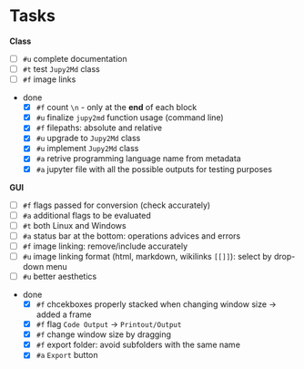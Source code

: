 # Tasks

**Class**

- [ ] `#u` complete documentation
- [ ] `#t` test `Jupy2Md` class
- [ ] `#f` image links
- done
  - [x] `#f` count `\n` - only at the **end** of each block
  - [x] `#u` finalize `jupy2md` function usage (command line)
  - [x] `#f` filepaths: absolute and relative
  - [x] `#u` upgrade to `Jupy2Md` class
  - [x] `#u` implement `Jupy2Md` class
  - [x] `#a` retrive programming language name from metadata  
  - [x] `#a` jupyter file with all the possible outputs for testing purposes

**GUI** 

- [ ] `#f` flags passed for conversion (check accurately)
- [ ] `#a` additional flags to be evaluated
- [ ] `#t` both Linux and Windows
- [ ] `#a` status bar at the bottom: operations advices and errors
- [ ] `#f` image linking: remove/include accurately
- [ ] `#u` image linking format (html, markdown, wikilinks `[[]]`): select by drop-down menu
- [ ] `#u` better aesthetics
- done
  - [x] `#f` chcekboxes properly stacked when changing window size -> added a frame 
  - [x] `#f` flag `Code Output` -> `Printout/Output`
  - [x] `#f` change window size by dragging
  - [x] `#f` export folder: avoid subfolders with the same name
  - [x] `#a` `Export` button